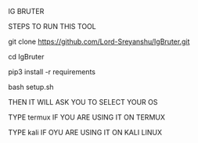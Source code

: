IG BRUTER

STEPS TO RUN THIS TOOL

git clone https://github.com/Lord-Sreyanshu/IgBruter.git

cd IgBruter

pip3 install -r requirements

bash setup.sh

THEN IT WILL  ASK YOU TO SELECT YOUR OS

TYPE termux IF YOU ARE USING IT ON TERMUX

TYPE kali IF OYU ARE USING IT ON KALI LINUX
